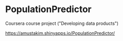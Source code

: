 PopulationPredictor
===================

Coursera course project ("Developing data products")

https://amustakim.shinyapps.io/PopulationPredictor/
